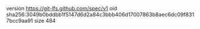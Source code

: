 version https://git-lfs.github.com/spec/v1
oid sha256:3049b0bddbb1f5147d6d2a84c3bbb406d17007863b8aec6dc09f8317bcc9aa91
size 484
